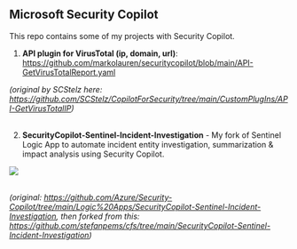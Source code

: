 ## Microsoft Security Copilot

This repo contains some of my projects with Security Copilot.

1) **API plugin for VirusTotal (ip, domain, url)**: https://github.com/markolauren/securitycopilot/blob/main/API-GetVirusTotalReport.yaml

_(original by SCStelz here: https://github.com/SCStelz/CopilotForSecurity/tree/main/CustomPlugIns/API-GetVirusTotalIP)_
<br><br>

2) **SecurityCopilot-Sentinel-Incident-Investigation** - My fork of Sentinel Logic App to automate incident entity investigation, summarization & impact analysis using Security Copilot.

<a href="https://portal.azure.com/#create/Microsoft.Template/uri/https%3A%2F%2Fraw.githubusercontent.com%2Fmarkolauren%2Fsecuritycopilot%2Frefs%2Fheads%2Fmain%2FSecurityCopilot-Sentinel-Incident-Investigation_marko.json" target="_blank">
<img src="https://aka.ms/deploytoazurebutton"/>
</a>
<br><br>

_(original: https://github.com/Azure/Security-Copilot/tree/main/Logic%20Apps/SecurityCopilot-Sentinel-Incident-Investigation, then forked from this: https://github.com/stefanpems/cfs/tree/main/SecurityCopilot-Sentinel-Incident-Investigation)_



